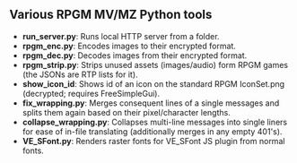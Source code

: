 ## Various RPGM MV/MZ Python tools

* **run_server.py**: Runs local HTTP server from a folder.
* **rpgm_enc.py**: Encodes images to their encrypted format.
* **rpgm_dec.py**: Decodes images from their encrypted format.
* **rpgm_strip.py**: Strips unused assets (images/audio) form RPGM games (the JSONs are RTP lists for it). 
* **show_icon_id**: Shows id of an icon on the standard RPGM IconSet.png (decrypted; requires FreeSimpleGui). 
* **fix_wrapping.py**: Merges consequent lines of a single messages and splits them again based on their pixel/character lengths.
* **collapse_wrapping.py**: Collapses multi-line messages into single liners for ease of in-file translating (additionally merges in any empty 401's).
* **VE_SFont.py**: Renders raster fonts for VE_SFont JS plugin from normal fonts.